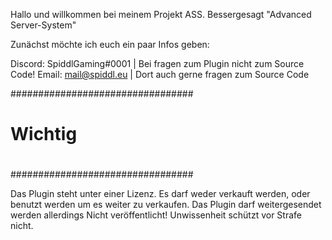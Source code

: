 Hallo und willkommen bei meinem Projekt ASS.
Bessergesagt "Advanced Server-System"

Zunächst möchte ich euch ein paar Infos geben:

Discord: SpiddlGaming#0001 | Bei fragen zum Plugin nicht zum Source Code!
Email: mail@spiddl.eu | Dort auch gerne fragen zum Source Code

#################################
#                               #
#          Wichtig              #
#                               #
#################################

Das Plugin steht unter einer Lizenz.
Es darf weder verkauft werden, oder benutzt werden um es weiter zu verkaufen.
Das Plugin darf weitergesendet werden allerdings
Nicht veröffentlicht! Unwissenheit schützt vor Strafe nicht.

